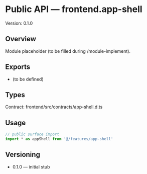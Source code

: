 # Public API — frontend.app-shell
Version: 0.1.0

## Overview
Module placeholder (to be filled during /module-implement).

## Exports
- (to be defined)

## Types
Contract: frontend/src/contracts/app-shell.d.ts

## Usage
```ts
// public surface import
import * as appShell from '@/features/app-shell'
```

## Versioning
- 0.1.0 — initial stub
